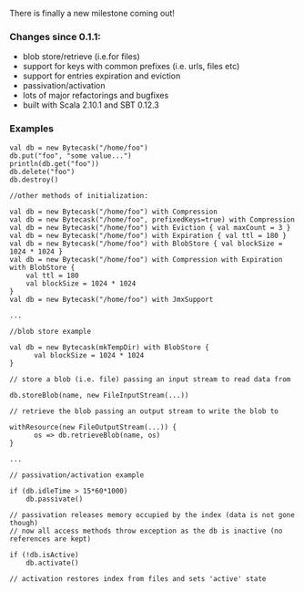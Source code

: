 There is finally a new milestone coming out!

### Changes since 0.1.1:

* blob store/retrieve (i.e.for files)
* support for keys with common prefixes (i.e. urls, files etc)
* support for entries expiration and eviction
* passivation/activation
* lots of major refactorings and bugfixes
* built with Scala 2.10.1 and SBT 0.12.3

### Examples ###

    val db = new Bytecask("/home/foo")
    db.put("foo", "some value...")
    println(db.get("foo"))
    db.delete("foo")
    db.destroy()

    //other methods of initialization:

    val db = new Bytecask("/home/foo") with Compression
    val db = new Bytecask("/home/foo", prefixedKeys=true) with Compression
    val db = new Bytecask("/home/foo") with Eviction { val maxCount = 3 }
    val db = new Bytecask("/home/foo") with Expiration { val ttl = 180 }
    val db = new Bytecask("/home/foo") with BlobStore { val blockSize = 1024 * 1024 }
    val db = new Bytecask("/home/foo") with Compression with Expiration with BlobStore {
        val ttl = 180
        val blockSize = 1024 * 1024
    }
    val db = new Bytecask("/home/foo") with JmxSupport

    ...

    //blob store example

    val db = new Bytecask(mkTempDir) with BlobStore {
          val blockSize = 1024 * 1024
    }

    // store a blob (i.e. file) passing an input stream to read data from

    db.storeBlob(name, new FileInputStream(...))

    // retrieve the blob passing an output stream to write the blob to

    withResource(new FileOutputStream(...)) {
          os => db.retrieveBlob(name, os)
    }

    ...

    // passivation/activation example

    if (db.idleTime > 15*60*1000)
        db.passivate()

    // passivation releases memory occupied by the index (data is not gone though)
    // now all access methods throw exception as the db is inactive (no references are kept)

    if (!db.isActive)
        db.activate()

    // activation restores index from files and sets 'active' state

